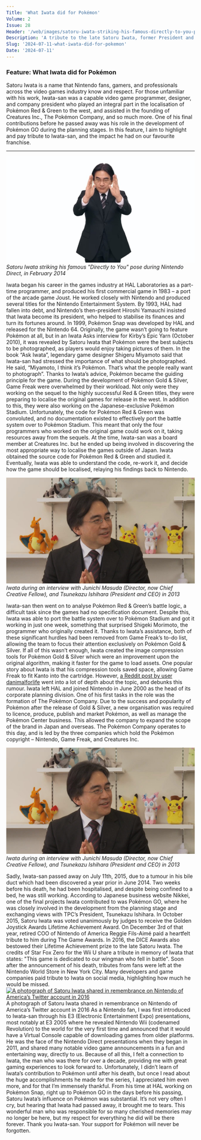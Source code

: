 ```yaml
---
Title: 'What Iwata did for Pokémon'
Volume: 2
Issue: 28
Header: '/web/images/satoru-iwata-striking-his-famous-directly-to-you-pose-during-nintendo-direct-in-february-2014.jpeg'
Description: 'A tribute to the late Satoru Iwata, former President and CEO of Nintendo, and his contribution to Pokémon. Additionally, this issue has a recap of the latest Pokémon news, and more from our mailbag'
Slug: '2024-07-11-what-iwata-did-for-pokemon'
Date: '2024-07-11'
---
```

### Feature: What Iwata did for Pokémon
Satoru Iwata is a name that Nintendo fans, gamers, and professionals across the video games industry know and respect. For those unfamiliar with his work, Iwata-san was a capable video game programmer, designer, and company president who played an integral part in the localisation of Pokémon Red & Green to the west, and assisted in the founding of Creatures Inc., The Pokémon Company, and so much more. One of his final contributions before he passed away was his role in the development of Pokémon GO during the planning stages. In this feature, I aim to highlight and pay tribute to Iwata-san, and the impact he had on our favourite franchise.
* * *

[![Satoru Iwata striking his famous "Directly to You" pose during Nintendo Direct, in February 2014](/web/images/satoru-iwata-striking-his-famous-directly-to-you-pose-during-nintendo-direct-in-february-2014.jpeg)](/web/images/satoru-iwata-striking-his-famous-directly-to-you-pose-during-nintendo-direct-in-february-2014.jpeg)*Satoru Iwata striking his famous "Directly to You" pose during Nintendo Direct, in February 2014*

Iwata began his career in the games industry at HAL Laboratories as a part-time programmer, and produced his first commercial game in 1983 – a port of the arcade game Joust. He worked closely with Nintendo and produced several titles for the Nintendo Entertainment System. By 1993, HAL had fallen into debt, and Nintendo’s then-president Hiroshi Yamauchi insisted that Iwata become its president, who helped to stabilise its finances and turn its fortunes around.
In 1999, Pokémon Snap was developed by HAL and released for the Nintendo 64. Originally, the game wasn’t going to feature Pokémon at all, but in an Iwata Asks interview for Kirby’s Epic Yarn (October 2010), it was revealed by Satoru Iwata that Pokémon were the best subjects to be photographed, as players would enjoy taking pictures of them. In the book “Ask Iwata”, legendary game designer Shigeru Miyamoto said that Iwata-san had stressed the importance of what should be photographed. He said, “Miyamoto, I think it’s Pokémon. That’s what the people really want to photograph”. Thanks to Iwata’s advice, Pokémon became the guiding principle for the game.
During the development of Pokémon Gold & Silver, Game Freak were overwhelmed by their workload. Not only were they working on the sequel to the highly successful Red & Green titles, they were preparing to localise the original games for release in the west. In addition to this, they were also working on the Japanese-exclusive Pokémon Stadium. Unfortunately, the code for Pokémon Red & Green was convoluted, and no documentation existed to effectively port the battle system over to Pokémon Stadium. This meant that only the four programmers who worked on the original game could work on it, taking resources away from the sequels.
At the time, Iwata-san was a board member at Creatures Inc. but he ended up being involved in discovering the most appropriate way to localise the games outside of Japan. Iwata obtained the source code for Pokémon Red & Green and studied it. Eventually, Iwata was able to understand the code, re-work it, and decide how the game should be localised, relaying his findings back to Nintendo.

[![Iwata during an interview with Junichi Masuda (Director, now Chief Creative Fellow), and Tsunekazu Ishihara (President and CEO) in 2013](/web/images/iwata-during-an-interview-with-junichi-masuda-director-now-chief-creative-fellow-and-tsunekazu-ishih.jpeg)](/web/images/iwata-during-an-interview-with-junichi-masuda-director-now-chief-creative-fellow-and-tsunekazu-ishih.jpeg)*Iwata during an interview with Junichi Masuda (Director, now Chief Creative Fellow), and Tsunekazu Ishihara (President and CEO) in 2013*

Iwata-san then went on to analyse Pokémon Red & Green’s battle logic, a difficult task since the games had no specification document. Despite this, Iwata was able to port the battle system over to Pokémon Stadium and got it working in just one week, something that surprised Shigeki Morimoto, the programmer who originally created it. Thanks to Iwata’s assistance, both of these significant hurdles had been removed from Game Freak’s to-do list, allowing the team to focus their attention exclusively on Pokémon Gold & Silver.
If all of this wasn’t enough, Iwata created the image compression tools for Pokémon Gold & Silver which were an improvement upon the original algorithm, making it faster for the game to load assets.
One popular story about Iwata is that his compression tools saved space, allowing Game Freak to fit Kanto into the cartridge. However, [a Reddit post by user danimalforlife](https://www.reddit.com/r/TruePokemon/comments/hwluk9/while_it_is_true_that_iwata_did_write_a_new/) went into a lot of depth about the topic, and debunks this rumour.
Iwata left HAL and joined Nintendo in June 2000 as the head of its corporate planning division. One of his first tasks in the role was the formation of The Pokémon Company. Due to the success and popularity of Pokémon after the release of Gold & Silver, a new organisation was required to licence, produce, publish and market Pokémon, as well as manage the Pokémon Center business. This allowed the company to expand the scope of the brand in Japan and overseas. The Pokémon Company operates to this day, and is led by the three companies which hold the Pokémon copyright – Nintendo, Game Freak, and Creatures Inc.

[![Iwata during an interview with Junichi Masuda (Director, now Chief Creative Fellow), and Tsunekazu Ishihara (President and CEO) in 2013](/web/images/iwata-during-an-interview-with-junichi-masuda-director-now-chief-creative-fellow-and-tsunekazu-ishih.jpeg)](/web/images/iwata-during-an-interview-with-junichi-masuda-director-now-chief-creative-fellow-and-tsunekazu-ishih.jpeg)*Iwata during an interview with Junichi Masuda (Director, now Chief Creative Fellow), and Tsunekazu Ishihara (President and CEO) in 2013*

Sadly, Iwata-san passed away on July 11th, 2015, due to a tumour in his bile duct which had been discovered a year prior in June 2014. Two weeks before his death, he had been hospitalised, and despite being confined to a bed, he was still working. According to Japanese business website Nikkei, one of the final projects Iwata contributed to was Pokémon GO, where he was closely involved in the development from the planning stage and exchanging views with TPC’s President, Tsunekazu Ishihara.
In October 2015, Satoru Iwata was voted unanimously by judges to receive the Golden Joystick Awards Lifetime Achievement Award. On December 3rd of that year, retired COO of Nintendo of America Reggie Fils-Aimé paid a heartfelt tribute to him during The Game Awards. In 2016, the DICE Awards also bestowed their Lifetime Achievement prize to the late Satoru Iwata.
The credits of Star Fox Zero for the Wii U share a tribute in memory of Iwata that states: "This game is dedicated to our wingman who fell in battle". Soon after the announcement of his death, tributes from fans were left at the Nintendo World Store in New York City. Many developers and game companies paid tribute to Iwata on social media, highlighting how much he would be missed.
[
![A photograph of Satoru Iwata shared in remembrance on Nintendo of America’s Twitter account in 2016](https://substackcdn.com/image/fetch/w_1456,c_limit,f_auto,q_auto:good,fl_progressive:steep/https%3A%2F%2Fsubstack-post-media.s3.amazonaws.com%2Fpublic%2Fimages%2F2f8c45fe-7267-49be-be2f-d65dc914c784_1024x855.jpeg "A photograph of Satoru Iwata shared in remembrance on Nintendo of America’s Twitter account in 2016")
](https://substackcdn.com/image/fetch/f_auto,q_auto:good,fl_progressive:steep/https%3A%2F%2Fsubstack-post-media.s3.amazonaws.com%2Fpublic%2Fimages%2F2f8c45fe-7267-49be-be2f-d65dc914c784_1024x855.jpeg)
A photograph of Satoru Iwata shared in remembrance on Nintendo of America’s Twitter account in 2016
As a Nintendo fan, I was first introduced to Iwata-san through his E3 (Electronic Entertainment Expo) presentations, most notably at E3 2005 where he revealed Nintendo Wii (codenamed Revolution) to the world for the very first time and announced that it would have a Virtual Console capable of downloading games from older platforms. He was the face of the Nintendo Direct presentations when they began in 2011, and shared many notable video game announcements in a fun and entertaining way, directly to us. Because of all this, I felt a connection to Iwata, the man who was there for over a decade, providing me with great gaming experiences to look forward to.
Unfortunately, I didn’t learn of Iwata’s contribution to Pokémon until after his death, but once I read about the huge accomplishments he made for the series, I appreciated him even more, and for that I’m immensely thankful. From his time at HAL working on Pokémon Snap, right up to Pokémon GO in the days before his passing, Satoru Iwata’s influence on Pokémon was substantial. It’s not very often I cry, but hearing that Iwata had passed away, it brought me to tears. This wonderful man who was responsible for so many cherished memories may no longer be here, but my respect for everything he did will be there forever.
Thank you Iwata-san. Your support for Pokémon will never be forgotten.